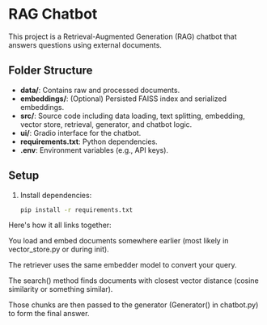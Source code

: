 # RAG Chatbot

This project is a Retrieval-Augmented Generation (RAG) chatbot that answers questions using external documents.

## Folder Structure

- **data/**: Contains raw and processed documents.
- **embeddings/**: (Optional) Persisted FAISS index and serialized embeddings.
- **src/**: Source code including data loading, text splitting, embedding, vector store, retrieval, generator, and chatbot logic.
- **ui/**: Gradio interface for the chatbot.
- **requirements.txt**: Python dependencies.
- **.env**: Environment variables (e.g., API keys).

## Setup

1. Install dependencies:
   ```bash
   pip install -r requirements.txt


Here's how it all links together:

You load and embed documents somewhere earlier (most likely in vector_store.py or during init).

The retriever uses the same embedder model to convert your query.

The search() method finds documents with closest vector distance (cosine similarity or something similar).

Those chunks are then passed to the generator (Generator() in chatbot.py) to form the final answer.